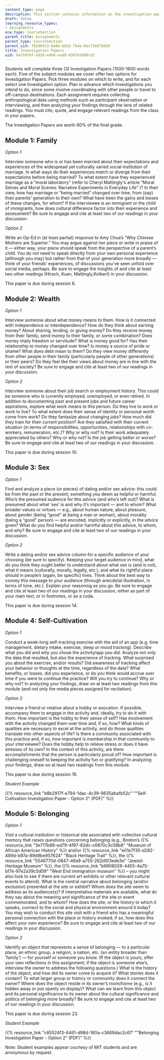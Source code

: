 ```yaml
---
content_type: page
description: This section contains information on the investigation papers assignment.
draft: false
learning_resource_types:
- Assignments
ocw_type: CourseSection
parent_title: Assignments
parent_type: CourseSection
parent_uid: f92d8413-9a84-bd3d-7b4a-8ac716679858
title: Investigation Papers
uid: 64374fbf-e920-e4b6-ead9-6367e2409cd3
---
```

Students will complete three (3) Investigation Papers (1500-1600 words each). Five of the subject modules we cover offer two options for Investigation Papers. Pick three modules on which to write, and for each select one Investigation option. Plan in advance which Investigations you intend to do, since some involve coordinating with other people or travel to off-campus destinations. Each assignment requires collecting anthropological data using methods such as participant observation or interviewing, and then analyzing your findings through the lens of related readings. You must cite, quote, and engage relevant readings from the class in your papers.

The Investigation Papers are worth 60% of the final grade.

## Module 1: Family

*Option 1*

Interview someone who is or has been married about their expectations and experiences of the widespread yet culturally varied social institution of marriage. In what ways do their experiences match or diverge from their expectations before being married? To what extent have they experienced marriage as a “moral laboratory” (refer to Cheryl Mattingly's article “Moral Selves and Moral Scenes: Narrative Experiments in Everyday Life” )? In their view, how has marriage or “being married” changed over time, from (say) their parents’ generation to their own? What have been the gains and losses of these changes, for whom? If the interviewee is an immigrant or the child of immigrants, how does cultural difference factor into their experience and assessment? Be sure to engage and cite at least two of our readings in your discussion.

*Option 2*

Write an Op-Ed in (at least partial) response to Amy Chua’s “Why Chinese Mothers are Superior.” You may argue against her piece or write in praise of it — either way, your piece should speak from the perspective of a parent’s child. You do not need to speak directly from your own personal experience (although you may) but rather from that of your generation more broadly — think of your friends’ experiences, of discussions you’ve seen unfold over social media, perhaps. Be sure to engage the insights of and cite at least two other readings (Hirsch, Kuan, Mattingly,Kolbert) in your discussion.

This paper is due during session 6.

## Module 2: Wealth

*Option 1*

Interview someone about what money means to them. How is it connected with independence or interdependence? How do they think about earning money? About sharing, lending, or giving money? Do they receive money from their family, send money to their family, or some combination? Does money imply freedom or servitude? What is money good for? Has their relationship to money changed over time? Is money a source of pride or shame? What does debt mean to them? Do they view money differently from other people in their family (particularly people of other generations) or their peers? Do they feel like their views about money are in line with the rest of society? Be sure to engage and cite at least two of our readings in your discussion.

*Option 2*

Interview someone about their job search or employment history. This could be someone who is currently employed, unemployed, or even retired. In addition to documenting past and present jobs and future career aspirations, explore what work means to this person. Do they live to work or work to live? To what extent does their sense of identity or personal worth come from work? Do they fantasize about changing jobs? How much did they train for their current position? Are they satisfied with their current situation (in terms of responsibilities, opportunities, relationships with co-workers, remuneration, etc.)? Why or why not? Is their work adequately appreciated by others? Why or why not? Is the job getting better or worse? Be sure to engage and cite at least two of our readings in your discussion.

This paper is due during session 10.

## Module 3: Sex

*Option 1*

Find and analyze a piece (or pieces) of dating and/or sex advice: this could be from the past or the present; something you deem as helpful or harmful. Who’s the presumed audience for this advice (and who’s left out)? What is presumed about what ‘sex’ is and why it’s important — and to whom? What broader values or virtues — e.g., about human nature, about pleasure, about gender (being “good” at being a man or woman), about morality (being a “good” person) — are encoded, implicitly or explicitly, in the advice given? What do you find helpful and/or harmful about this advice, to whom, and why? Be sure to engage and cite at least two of our readings in your discussion.

*Option 2*

Write a dating and/or sex advice column for a specific audience of your choosing (be sure to specify). Keeping your target audience in mind, what do you think they ought better to understand about what sex is (and is not), what it means (culturally, morally, legally, etc.), and what its rightful place should in people’s (again, be specific) lives. Think about the best way to convey this message to your audience (through anecdotal illustration, in terms of tone, etc.). Explain your reasoning as you go. Be sure to engage and cite at least two of our readings in your discussion, either as part of your main text, or in footnotes, or as a coda.

This paper is due during session 14.

## Module 4: Self-Cultivation

*Option 1*

Conduct a week-long self-tracking exercise with the aid of an app (e.g. time management, dietary intake, exercise, sleep or mood tracking). Describe what you did and why you chose the activity/app you did. Analyze not only the data that resulted, but also the experience of tracking. What surprised you about the exercise, and/or results? Did awareness of tracking affect your behavior or thoughts at the time, regardless of the data? What benefits, or losses, did you experience, or do you think would accrue over time if you were to continue the practice? Will you try to continue? Why or why not? In analyzing your findings, draw on at least two readings from this module (and not only the media pieces assigned for recitation).

*Option 2*

Interview a friend or relative about a hobby or avocation. If possible, accompany them to engage in the activity and, ideally, try to do it with them. How important is the hobby to their sense of self? Has involvement with the activity changed them over time and, if so, how? What kinds of qualities are necessary to excel at the activity, and do those qualities translate into other aspects of life? Is there a community associated with this practice and, if so, how important is membership in that community to your interviewee? Does the hobby help to relieve stress or does it have stresses of its own? In the context of this activity, are there accomplishments that the person is particularly proud of? How important is challenging oneself to keeping the activity fun or gratifying? In analyzing your findings, draw on at least two readings from this module.

This paper is due during session 19.

*Student Example*

{{% resource_link "b8b2917f-e794-1dac-4c39-9635abafb52c" "\"Self-Cultivation Investigation Paper - Option 2\" (PDF)" %}}

## Module 5: Belonging

*Option 1*

Visit a cultural institution or historical site associated with collective cultural memory that raises questions concerning belonging (e.g., Boston’s {{% resource_link "3e717b89-ed79-4f97-82dc-c6870c3c08b8" "Museum of African American History" %}} and/or {{% resource_link "e01e7f35-d282-489d-b97a-89d9be957624" "Black Heritage Trail" %}}, the {{% resource_link "5546770d-0847-46a9-a755-262d5f3ede3e" "Jewish Heritage Museum" %}}, the {{% resource_link "b9908028-4455-4a75-bf7e-97e2a39c5d09" "West End immigration museum" %}} – you might also look to see if there are current art exhibits or other relevant cultural events to attend). What is the central narrative about belonging (and/or exclusion) presented at the site or exhibit? Whom does the site seem to address as its audience(s)? If interpretative materials are available, what do they say about the meaning and significance of the site or event commemorated, and to whom? How does the site, or the history to which it speaks, connect to the social and physical environment around it today? You may wish to conduct this site visit with a friend who has a meaningful personal connection with the place or history evoked; if so, how does this affect your own experience? Be sure to engage and cite at least two of our readings in your discussion.

*Option 2*

Identify an object that represents a sense of belonging — to a particular place, an ethnic group, a religion, a nation, etc. (an entity broader than ‘family’) — for yourself or someone you know. (If the object is yours, offer your own reflections in this assignment; if the object is someone else’s, interview the owner to address the following questions.) What is the history of the object, and how did its owner come to acquire it? What stories does it contain? To what larger group or history or community does it connect the owner? Where does the object reside in its owner’s room/home (e.g., is it hidden away or put openly on display)? What can we learn from this object and its personal significance to its owner about the cultural significance and politics of belonging more broadly? Be sure to engage and cite at least two of our readings in your discussion.

This paper is due during session 23.

*Student Example*

{{% resource_link "c65524f3-4461-d98d-160a-c3669dac2c61" "\"Belonging Investigation Paper - Option 2\" (PDF)" %}}

Note: Student examples appear courtesy of MIT students and are anonymous by request.